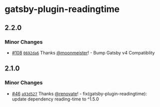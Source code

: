 # gatsby-plugin-readingtime

## 2.2.0

### Minor Changes

- [#108](https://github.com/gatsby-uc/plugins/pull/108) [`0692da6`](https://github.com/gatsby-uc/plugins/commit/0692da6ef52f5abb27c5b2e39acec4bf859e8d1d) Thanks [@moonmeister](https://github.com/moonmeister)! - Bump Gatsby v4 Compatiblity

## 2.1.0

### Minor Changes

- [#46](https://github.com/gatsby-uc/plugins/pull/46) [`a93d527`](https://github.com/gatsby-uc/plugins/commit/a93d5279b0773b0b3c55de096adee55b6af3cee0) Thanks [@renovate](https://github.com/apps/renovate)! - fix(gatsby-plugin-readingtime): update dependency reading-time to ^1.5.0
